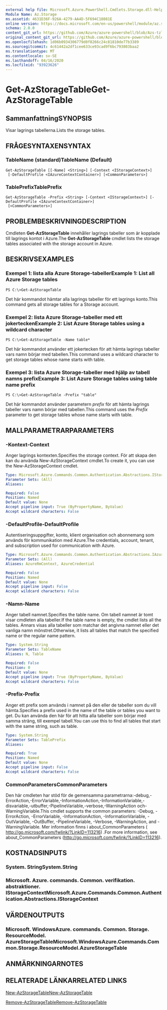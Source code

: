 ```yaml
---
external help file: Microsoft.Azure.PowerShell.Cmdlets.Storage.dll-Help.xml
Module Name: Az.Storage
ms.assetid: 4631D36F-926A-4279-AA4D-5F694C18081E
online version: https://docs.microsoft.com/en-us/powershell/module/az.storage/get-azstoragetable
schema: 2.0.0
content_git_url: https://github.com/Azure/azure-powershell/blob/Azs-tzl/src/Storage/Storage.Management/help/Get-AzStorageTable.md
original_content_git_url: https://github.com/Azure/azure-powershell/blob/Azs-tzl/src/Storage/Storage.Management/help/Get-AzStorageTable.md
ms.openlocfilehash: 1d06b0934306779d0f8266c24c81810de77b3389
ms.sourcegitcommit: 4c61442a2df1cee633ce93cad9f6bc793803baa2
ms.translationtype: MT
ms.contentlocale: sv-SE
ms.lasthandoff: 04/16/2020
ms.locfileid: "93923626"
---
```

# <span data-ttu-id="07f77-101">Get-AzStorageTable</span><span class="sxs-lookup"><span data-stu-id="07f77-101">Get-AzStorageTable</span></span>

## <span data-ttu-id="07f77-102">Sammanfattning</span><span class="sxs-lookup"><span data-stu-id="07f77-102">SYNOPSIS</span></span>
<span data-ttu-id="07f77-103">Visar lagrings tabellerna.</span><span class="sxs-lookup"><span data-stu-id="07f77-103">Lists the storage tables.</span></span>

## <span data-ttu-id="07f77-104">FRÅGESYNTAXEN</span><span class="sxs-lookup"><span data-stu-id="07f77-104">SYNTAX</span></span>

### <span data-ttu-id="07f77-105">TableName (standard)</span><span class="sxs-lookup"><span data-stu-id="07f77-105">TableName (Default)</span></span>
```
Get-AzStorageTable [[-Name] <String>] [-Context <IStorageContext>]
 [-DefaultProfile <IAzureContextContainer>] [<CommonParameters>]
```

### <span data-ttu-id="07f77-106">TablePrefix</span><span class="sxs-lookup"><span data-stu-id="07f77-106">TablePrefix</span></span>
```
Get-AzStorageTable -Prefix <String> [-Context <IStorageContext>] [-DefaultProfile <IAzureContextContainer>]
 [<CommonParameters>]
```

## <span data-ttu-id="07f77-107">PROBLEMBESKRIVNING</span><span class="sxs-lookup"><span data-stu-id="07f77-107">DESCRIPTION</span></span>
<span data-ttu-id="07f77-108">Cmdleten **Get-AzStorageTable** innehåller lagrings tabeller som är kopplade till lagrings kontot i Azure.</span><span class="sxs-lookup"><span data-stu-id="07f77-108">The **Get-AzStorageTable** cmdlet lists the storage tables associated with the storage account in Azure.</span></span>

## <span data-ttu-id="07f77-109">BESKRIVS</span><span class="sxs-lookup"><span data-stu-id="07f77-109">EXAMPLES</span></span>

### <span data-ttu-id="07f77-110">Exempel 1: lista alla Azure Storage-tabeller</span><span class="sxs-lookup"><span data-stu-id="07f77-110">Example 1: List all Azure Storage tables</span></span>
```
PS C:\>Get-AzStorageTable
```

<span data-ttu-id="07f77-111">Det här kommandot hämtar alla lagrings tabeller för ett lagrings konto.</span><span class="sxs-lookup"><span data-stu-id="07f77-111">This command gets all storage tables for a Storage account.</span></span>

### <span data-ttu-id="07f77-112">Exempel 2: lista Azure Storage-tabeller med ett jokertecken</span><span class="sxs-lookup"><span data-stu-id="07f77-112">Example 2: List Azure Storage tables using a wildcard character</span></span>
```
PS C:\>Get-AzStorageTable -Name table*
```

<span data-ttu-id="07f77-113">Det här kommandot använder ett jokertecken för att hämta lagrings tabeller vars namn börjar med tabellen.</span><span class="sxs-lookup"><span data-stu-id="07f77-113">This command uses a wildcard character to get storage tables whose name starts with table.</span></span>

### <span data-ttu-id="07f77-114">Exempel 3: lista Azure Storage-tabeller med hjälp av tabell namns prefix</span><span class="sxs-lookup"><span data-stu-id="07f77-114">Example 3: List Azure Storage tables using table name prefix</span></span>
```
PS C:\>Get-AzStorageTable -Prefix "table"
```

<span data-ttu-id="07f77-115">Det här kommandot använder parametern *prefix* för att hämta lagrings tabeller vars namn börjar med tabellen.</span><span class="sxs-lookup"><span data-stu-id="07f77-115">This command uses the *Prefix* parameter to get storage tables whose name starts with table.</span></span>

## <span data-ttu-id="07f77-116">MALLPARAMETRAR</span><span class="sxs-lookup"><span data-stu-id="07f77-116">PARAMETERS</span></span>

### <span data-ttu-id="07f77-117">-Kontext</span><span class="sxs-lookup"><span data-stu-id="07f77-117">-Context</span></span>
<span data-ttu-id="07f77-118">Anger lagrings kontexten.</span><span class="sxs-lookup"><span data-stu-id="07f77-118">Specifies the storage context.</span></span>
<span data-ttu-id="07f77-119">För att skapa den kan du använda New-AzStorageContext cmdlet.</span><span class="sxs-lookup"><span data-stu-id="07f77-119">To create it, you can use the New-AzStorageContext cmdlet.</span></span>

```yaml
Type: Microsoft.Azure.Commands.Common.Authentication.Abstractions.IStorageContext
Parameter Sets: (All)
Aliases:

Required: False
Position: Named
Default value: None
Accept pipeline input: True (ByPropertyName, ByValue)
Accept wildcard characters: False
```

### <span data-ttu-id="07f77-120">-DefaultProfile</span><span class="sxs-lookup"><span data-stu-id="07f77-120">-DefaultProfile</span></span>
<span data-ttu-id="07f77-121">Autentiseringsuppgifter, konto, klient organisation och abonnemang som används för kommunikation med Azure.</span><span class="sxs-lookup"><span data-stu-id="07f77-121">The credentials, account, tenant, and subscription used for communication with Azure.</span></span>

```yaml
Type: Microsoft.Azure.Commands.Common.Authentication.Abstractions.IAzureContextContainer
Parameter Sets: (All)
Aliases: AzureRmContext, AzureCredential

Required: False
Position: Named
Default value: None
Accept pipeline input: False
Accept wildcard characters: False
```

### <span data-ttu-id="07f77-122">-Namn</span><span class="sxs-lookup"><span data-stu-id="07f77-122">-Name</span></span>
<span data-ttu-id="07f77-123">Anger tabell namnet.</span><span class="sxs-lookup"><span data-stu-id="07f77-123">Specifies the table name.</span></span>
<span data-ttu-id="07f77-124">Om tabell namnet är tomt visar cmdleten alla tabeller.</span><span class="sxs-lookup"><span data-stu-id="07f77-124">If the table name is empty, the cmdlet lists all the tables.</span></span>
<span data-ttu-id="07f77-125">Annars visas alla tabeller som matchar det angivna namnet eller det vanliga namn mönstret.</span><span class="sxs-lookup"><span data-stu-id="07f77-125">Otherwise, it lists all tables that match the specified name or the regular name pattern.</span></span>

```yaml
Type: System.String
Parameter Sets: TableName
Aliases: N, Table

Required: False
Position: 0
Default value: None
Accept pipeline input: True (ByPropertyName, ByValue)
Accept wildcard characters: False
```

### <span data-ttu-id="07f77-126">-Prefix</span><span class="sxs-lookup"><span data-stu-id="07f77-126">-Prefix</span></span>
<span data-ttu-id="07f77-127">Anger ett prefix som används i namnet på den eller de tabeller som du vill hämta.</span><span class="sxs-lookup"><span data-stu-id="07f77-127">Specifies a prefix used in the name of the table or tables you want to get.</span></span>
<span data-ttu-id="07f77-128">Du kan använda den här för att hitta alla tabeller som börjar med samma sträng, till exempel tabell.</span><span class="sxs-lookup"><span data-stu-id="07f77-128">You can use this to find all tables that start with the same string, such as table.</span></span>

```yaml
Type: System.String
Parameter Sets: TablePrefix
Aliases:

Required: True
Position: Named
Default value: None
Accept pipeline input: False
Accept wildcard characters: False
```

### <span data-ttu-id="07f77-129">CommonParameters</span><span class="sxs-lookup"><span data-stu-id="07f77-129">CommonParameters</span></span>
<span data-ttu-id="07f77-130">Den här cmdleten har stöd för de gemensamma parametrarna:-debug,-ErrorAction,-ErrorVariable,-InformationAction,-InformationVariable,-disvariable,-utbuffer,-PipelineVariable,-verbose,-WarningAction och-WarningVariable.</span><span class="sxs-lookup"><span data-stu-id="07f77-130">This cmdlet supports the common parameters: -Debug, -ErrorAction, -ErrorVariable, -InformationAction, -InformationVariable, -OutVariable, -OutBuffer, -PipelineVariable, -Verbose, -WarningAction, and -WarningVariable.</span></span> <span data-ttu-id="07f77-131">Mer information finns i about_CommonParameters ( http://go.microsoft.com/fwlink/?LinkID=113216) .</span><span class="sxs-lookup"><span data-stu-id="07f77-131">For more information, see about_CommonParameters (http://go.microsoft.com/fwlink/?LinkID=113216).</span></span>

## <span data-ttu-id="07f77-132">KOSTNADS</span><span class="sxs-lookup"><span data-stu-id="07f77-132">INPUTS</span></span>

### <span data-ttu-id="07f77-133">System. String</span><span class="sxs-lookup"><span data-stu-id="07f77-133">System.String</span></span>

### <span data-ttu-id="07f77-134">Microsoft. Azure. commands. Common. verifikation. abstraktioner. IStorageContext</span><span class="sxs-lookup"><span data-stu-id="07f77-134">Microsoft.Azure.Commands.Common.Authentication.Abstractions.IStorageContext</span></span>

## <span data-ttu-id="07f77-135">VÄRDEN</span><span class="sxs-lookup"><span data-stu-id="07f77-135">OUTPUTS</span></span>

### <span data-ttu-id="07f77-136">Microsoft. WindowsAzure. commands. Common. Storage. ResourceModel. AzureStorageTable</span><span class="sxs-lookup"><span data-stu-id="07f77-136">Microsoft.WindowsAzure.Commands.Common.Storage.ResourceModel.AzureStorageTable</span></span>

## <span data-ttu-id="07f77-137">ANMÄRKNINGAR</span><span class="sxs-lookup"><span data-stu-id="07f77-137">NOTES</span></span>

## <span data-ttu-id="07f77-138">RELATERADE LÄNKAR</span><span class="sxs-lookup"><span data-stu-id="07f77-138">RELATED LINKS</span></span>

[<span data-ttu-id="07f77-139">New-AzStorageTable</span><span class="sxs-lookup"><span data-stu-id="07f77-139">New-AzStorageTable</span></span>](./New-AzStorageTable.md)

[<span data-ttu-id="07f77-140">Remove-AzStorageTable</span><span class="sxs-lookup"><span data-stu-id="07f77-140">Remove-AzStorageTable</span></span>](./Remove-AzStorageTable.md)



